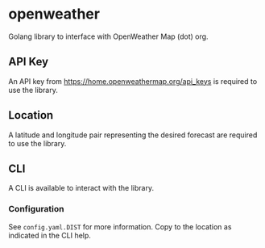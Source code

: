 # openweather
Golang library to interface with OpenWeather Map (dot) org.

## API Key
An API key from https://home.openweathermap.org/api_keys is required to use the library.

## Location
A latitude and longitude pair representing the desired forecast are required to use the library.

## CLI
A CLI is available to interact with the library.

### Configuration
See `config.yaml.DIST` for more information. Copy to the location as indicated in the CLI help.

